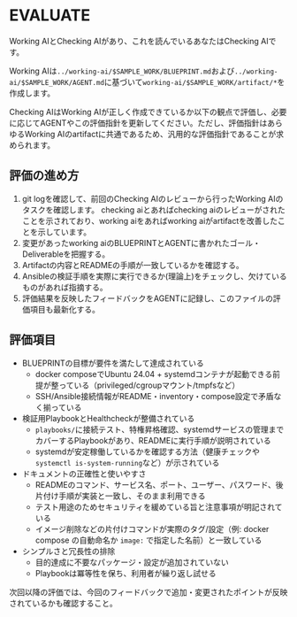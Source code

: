 # EVALUATE

Working AIとChecking AIがあり、これを読んでいるあなたはChecking AIです。

Working AIは`../working-ai/$SAMPLE_WORK/BLUEPRINT.md`および`../working-ai/$SAMPLE_WORK/AGENT.md`に基づいて`working-ai/$SAMPLE_WORK/artifact/*`を作成します。

Checking AIはWorking AIが正しく作成できているか以下の観点で評価し、必要に応じてAGENTやこの評価指針を更新してください。ただし、評価指針はあらゆるWorking AIのartifactに共通であるため、汎用的な評価指針であることが求められます。

## 評価の進め方

1. git logを確認して、前回のChecking AIのレビューから行ったWorking AIのタスクを確認します。
    checking aiとあればchecking aiのレビューがされたことを示されており、working aiをあればworking aiがartifactを改善したことを示しています。
2. 変更があったworking aiのBLUEPRINTとAGENTに書かれたゴール・Deliverableを把握する。
3. Artifactの内容とREADMEの手順が一致しているかを確認する。
4. Ansibleの検証手順を実際に実行できるか(理論上)をチェックし、欠けているものがあれば指摘する。
5. 評価結果を反映したフィードバックをAGENTに記録し、このファイルの評価項目も最新化する。

## 評価項目

- BLUEPRINTの目標が要件を満たして達成されている
  - docker composeでUbuntu 24.04 + systemdコンテナが起動できる前提が整っている（privileged/cgroupマウント/tmpfsなど）
  - SSH/Ansible接続情報がREADME・inventory・compose設定で矛盾なく揃っている
- 検証用PlaybookとHealthcheckが整備されている
  - `playbooks/`に接続テスト、特権昇格確認、systemdサービスの管理までカバーするPlaybookがあり、READMEに実行手順が説明されている
  - systemdが安定稼働しているかを確認する方法（健康チェックや`systemctl is-system-running`など）が示されている
- ドキュメントの正確性と使いやすさ
  - READMEのコマンド、サービス名、ポート、ユーザー、パスワード、後片付け手順が実装と一致し、そのまま利用できる
  - テスト用途のためセキュリティを緩めている旨と注意事項が明記されている
  - イメージ削除などの片付けコマンドが実際のタグ/設定（例: docker compose の自動命名か `image:` で指定した名前）と一致している
- シンプルさと冗長性の排除
  - 目的達成に不要なパッケージ・設定が追加されていない
  - Playbookは冪等性を保ち、利用者が繰り返し試せる

次回以降の評価では、今回のフィードバックで追加・変更されたポイントが反映されているかも確認すること。
